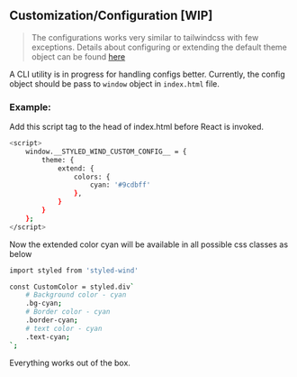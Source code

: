 ## Customization/Configuration [WIP]

> The configurations works very similar to tailwindcss with few exceptions. Details about configuring or extending the default theme object can be found [here](https://tailwindcss.com/docs/configuration)

A CLI utility is in progress for handling configs better. Currently, the config object should be pass to `window` object in `index.html` file.

### Example: 

Add this script tag to the head of index.html before React is invoked.

```sh
<script>
    window.__STYLED_WIND_CUSTOM_CONFIG__ = {
        theme: {
            extend: {
                colors: {
                    cyan: '#9cdbff'
                },
            }
        }
    };
</script>
```

Now the extended color cyan will be available in all possible css classes as below

```sh
import styled from 'styled-wind'

const CustomColor = styled.div`
    # Background color - cyan
    .bg-cyan;
    # Border color - cyan
    .border-cyan;
    # text color - cyan
    .text-cyan;
`;
```

Everything works out of the box.